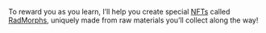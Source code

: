 To reward you as you learn, I’ll help you create special [NFTs](?glossaryAnchor=nfts) called [RadMorphs](?glossaryAnchor=radmorphs), uniquely made from raw materials you’ll collect along the way!
